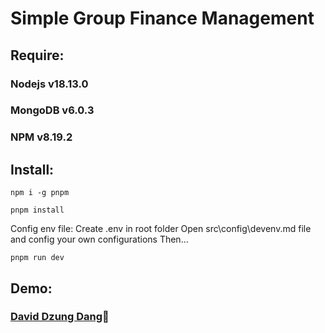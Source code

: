 # Simple Group Finance Management

## Require:

### Nodejs v18.13.0
### MongoDB v6.0.3
### NPM v8.19.2

## Install:

`npm i -g pnpm`

`pnpm install`

Config env file: Create .env in root folder
Open src\config\devenv.md file and config your own configurations
Then...

`pnpm run dev`

## Demo:

### [David Dzung Dang](https://www.facebook.com/dzungdang.IT):whale:
